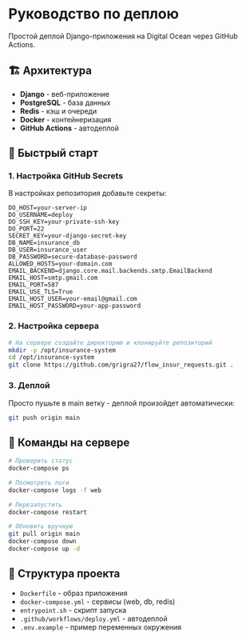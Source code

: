 # Руководство по деплою

Простой деплой Django-приложения на Digital Ocean через GitHub Actions.

## 🏗️ Архитектура

- **Django** - веб-приложение
- **PostgreSQL** - база данных  
- **Redis** - кэш и очереди
- **Docker** - контейнеризация
- **GitHub Actions** - автодеплой

## 🚀 Быстрый старт

### 1. Настройка GitHub Secrets

В настройках репозитория добавьте секреты:

```
DO_HOST=your-server-ip
DO_USERNAME=deploy  
DO_SSH_KEY=your-private-ssh-key
DO_PORT=22
SECRET_KEY=your-django-secret-key
DB_NAME=insurance_db
DB_USER=insurance_user
DB_PASSWORD=secure-database-password
ALLOWED_HOSTS=your-domain.com
EMAIL_BACKEND=django.core.mail.backends.smtp.EmailBackend
EMAIL_HOST=smtp.gmail.com
EMAIL_PORT=587
EMAIL_USE_TLS=True
EMAIL_HOST_USER=your-email@gmail.com
EMAIL_HOST_PASSWORD=your-app-password
```

### 2. Настройка сервера

```bash
# На сервере создайте директорию и клонируйте репозиторий
mkdir -p /opt/insurance-system
cd /opt/insurance-system
git clone https://github.com/grigra27/flow_insur_requests.git .
```

### 3. Деплой

Просто пушьте в main ветку - деплой произойдет автоматически:

```bash
git push origin main
```

## 🔧 Команды на сервере

```bash
# Проверить статус
docker-compose ps

# Посмотреть логи
docker-compose logs -f web

# Перезапустить
docker-compose restart

# Обновить вручную
git pull origin main
docker-compose down
docker-compose up -d
```

## 📝 Структура проекта

- `Dockerfile` - образ приложения
- `docker-compose.yml` - сервисы (web, db, redis)
- `entrypoint.sh` - скрипт запуска
- `.github/workflows/deploy.yml` - автодеплой
- `.env.example` - пример переменных окружения
